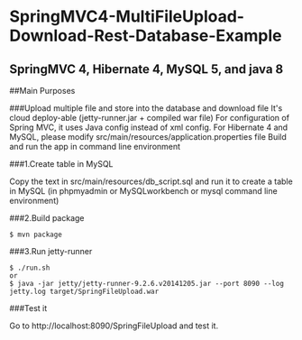 # SpringMVC4-MultiFileUpload-Download-Rest-Database-Example

## SpringMVC 4, Hibernate 4, MySQL 5, and java 8

##Main Purposes

###Upload multiple file and store into the database and download file 
It's cloud deploy-able (jetty-runner.jar + compiled war file)
For configuration of Spring MVC, it uses Java config instead of xml config.
For Hibernate 4 and MySQL, please modify src/main/resources/application.properties file
Build and run the app in command line environment

###1.Create table in MySQL

Copy the text in src/main/resources/db_script.sql and run it to create a table in MySQL (in phpmyadmin or MySQLworkbench or mysql command line environment)

###2.Build package
```
$ mvn package
```
###3.Run jetty-runner
```
$ ./run.sh
or
$ java -jar jetty/jetty-runner-9.2.6.v20141205.jar --port 8090 --log jetty.log target/SpringFileUpload.war
```
###Test it

Go to http://localhost:8090/SpringFileUpload and test it.

